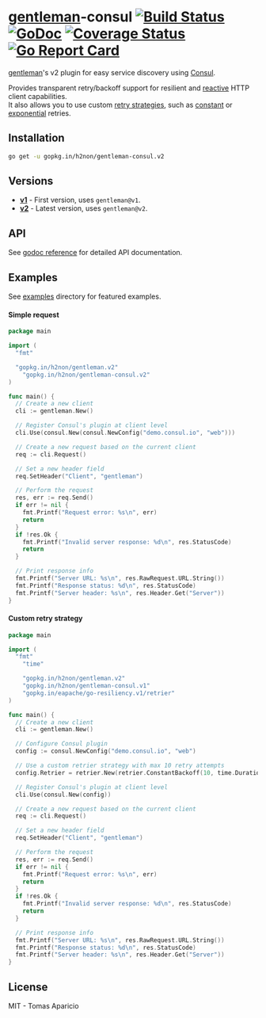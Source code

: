 # [gentleman](https://github.com/h2non/gentleman)-consul [![Build Status](https://travis-ci.org/h2non/gentleman.png)](https://travis-ci.org/h2non/gentleman-consul) [![GoDoc](https://godoc.org/github.com/h2non/gentleman-consul?status.svg)](https://godoc.org/github.com/h2non/gentleman-consul) [![Coverage Status](https://coveralls.io/repos/github/h2non/gentleman-consul/badge.svg?branch=master)](https://coveralls.io/github/h2non/gentleman-consul?branch=master) [![Go Report Card](https://goreportcard.com/badge/github.com/h2non/gentleman-consul)](https://goreportcard.com/report/github.com/h2non/gentleman-consul)

[gentleman](https://github.com/h2non/gentleman)'s v2 plugin for easy service discovery using [Consul](https://www.consul.io).

Provides transparent retry/backoff support for resilient and [reactive](http://www.reactivemanifesto.org) HTTP client capabilities.  
It also allows you to use custom [retry strategies](#custom-retry-strategy), such as [constant](https://godoc.org/github.com/eapache/go-resiliency/retrier#ConstantBackoff) or [exponential](https://godoc.org/github.com/eapache/go-resiliency/retrier#ExponentialBackoff) retries.

## Installation

```bash
go get -u gopkg.in/h2non/gentleman-consul.v2
```

## Versions

- **[v1](https://github.com/h2non/gentleman-consul/tree/v1)** - First version, uses `gentleman@v1`.
- **[v2](https://github.com/h2non/gentleman-consul/tree/master)** - Latest version, uses `gentleman@v2`.

## API

See [godoc reference](https://godoc.org/github.com/h2non/gentleman-consul) for detailed API documentation.

## Examples

See [examples](https://github.com/h2non/gentleman-consul/blob/master/_examples) directory for featured examples.

#### Simple request

```go
package main

import (
  "fmt"

  "gopkg.in/h2non/gentleman.v2"
	"gopkg.in/h2non/gentleman-consul.v2"
)

func main() {
  // Create a new client
  cli := gentleman.New()

  // Register Consul's plugin at client level
  cli.Use(consul.New(consul.NewConfig("demo.consul.io", "web")))

  // Create a new request based on the current client
  req := cli.Request()

  // Set a new header field
  req.SetHeader("Client", "gentleman")

  // Perform the request
  res, err := req.Send()
  if err != nil {
    fmt.Printf("Request error: %s\n", err)
    return
  }
  if !res.Ok {
    fmt.Printf("Invalid server response: %d\n", res.StatusCode)
    return
  }

  // Print response info
  fmt.Printf("Server URL: %s\n", res.RawRequest.URL.String())
  fmt.Printf("Response status: %d\n", res.StatusCode)
  fmt.Printf("Server header: %s\n", res.Header.Get("Server"))
}
```

#### Custom retry strategy

```go
package main

import (
  "fmt"
	"time"

	"gopkg.in/h2non/gentleman.v2"
	"gopkg.in/h2non/gentleman-consul.v1"
	"gopkg.in/eapache/go-resiliency.v1/retrier"
)

func main() {
  // Create a new client
  cli := gentleman.New()

  // Configure Consul plugin
  config := consul.NewConfig("demo.consul.io", "web")

  // Use a custom retrier strategy with max 10 retry attempts
  config.Retrier = retrier.New(retrier.ConstantBackoff(10, time.Duration(25*time.Millisecond)), nil)

  // Register Consul's plugin at client level
  cli.Use(consul.New(config))

  // Create a new request based on the current client
  req := cli.Request()

  // Set a new header field
  req.SetHeader("Client", "gentleman")

  // Perform the request
  res, err := req.Send()
  if err != nil {
    fmt.Printf("Request error: %s\n", err)
    return
  }
  if !res.Ok {
    fmt.Printf("Invalid server response: %d\n", res.StatusCode)
    return
  }

  // Print response info
  fmt.Printf("Server URL: %s\n", res.RawRequest.URL.String())
  fmt.Printf("Response status: %d\n", res.StatusCode)
  fmt.Printf("Server header: %s\n", res.Header.Get("Server"))
}
```

## License

MIT - Tomas Aparicio
